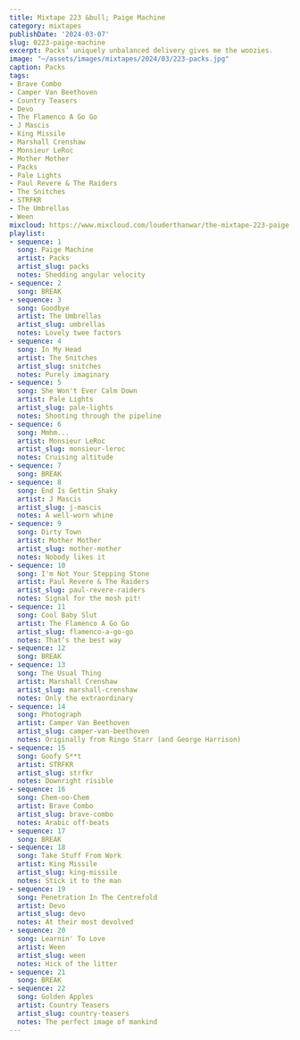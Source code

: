 ```yaml
---
title: Mixtape 223 &bull; Paige Machine
category: mixtapes
publishDate: '2024-03-07'
slug: 0223-paige-machine
excerpt: Packs’ uniquely unbalanced delivery gives me the woozies.
image: "~/assets/images/mixtapes/2024/03/223-packs.jpg"
caption: Packs
tags:
- Brave Combo
- Camper Van Beethoven
- Country Teasers
- Devo
- The Flamenco A Go Go
- J Mascis
- King Missile
- Marshall Crenshaw
- Monsieur LeRoc
- Mother Mother
- Packs
- Pale Lights
- Paul Revere & The Raiders
- The Snitches
- STRFKR
- The Umbrellas
- Ween
mixcloud: https://www.mixcloud.com/louderthanwar/the-mixtape-223-paige-machine-2024-03-07/
playlist:
- sequence: 1
  song: Paige Machine
  artist: Packs
  artist_slug: packs
  notes: Shedding angular velocity
- sequence: 2
  song: BREAK
- sequence: 3
  song: Goodbye
  artist: The Umbrellas
  artist_slug: umbrellas
  notes: Lovely twee factors
- sequence: 4
  song: In My Head
  artist: The Snitches
  artist_slug: snitches
  notes: Purely imaginary
- sequence: 5
  song: She Won't Ever Calm Down
  artist: Pale Lights
  artist_slug: pale-lights
  notes: Shooting through the pipeline
- sequence: 6
  song: Mmhm...
  artist: Monsieur LeRoc
  artist_slug: monsieur-leroc
  notes: Cruising altitude
- sequence: 7
  song: BREAK
- sequence: 8
  song: End Is Gettin Shaky
  artist: J Mascis
  artist_slug: j-mascis
  notes: A well-worn whine
- sequence: 9
  song: Dirty Town
  artist: Mother Mother
  artist_slug: mother-mother
  notes: Nobody likes it
- sequence: 10
  song: I'm Not Your Stepping Stone
  artist: Paul Revere & The Raiders
  artist_slug: paul-revere-raiders
  notes: Signal for the mosh pit!
- sequence: 11
  song: Cool Baby Slut
  artist: The Flamenco A Go Go
  artist_slug: flamenco-a-go-go
  notes: That’s the best way
- sequence: 12
  song: BREAK
- sequence: 13
  song: The Usual Thing
  artist: Marshall Crenshaw
  artist_slug: marshall-crenshaw
  notes: Only the extraordinary
- sequence: 14
  song: Photograph
  artist: Camper Van Beethoven
  artist_slug: camper-van-beethoven
  notes: Originally from Ringo Starr (and George Harrison)
- sequence: 15
  song: Goofy S**t
  artist: STRFKR
  artist_slug: strfkr
  notes: Downright risible
- sequence: 16
  song: Chem-oo-Chem
  artist: Brave Combo
  artist_slug: brave-combo
  notes: Arabic off-beats
- sequence: 17
  song: BREAK
- sequence: 18
  song: Take Stuff From Work
  artist: King Missile
  artist_slug: king-missile
  notes: Stick it to the man
- sequence: 19
  song: Penetration In The Centrefold
  artist: Devo
  artist_slug: devo
  notes: At their most devolved
- sequence: 20
  song: Learnin' To Love
  artist: Ween
  artist_slug: ween
  notes: Hick of the litter
- sequence: 21
  song: BREAK
- sequence: 22
  song: Golden Apples
  artist: Country Teasers
  artist_slug: country-teasers
  notes: The perfect image of mankind
---
```



